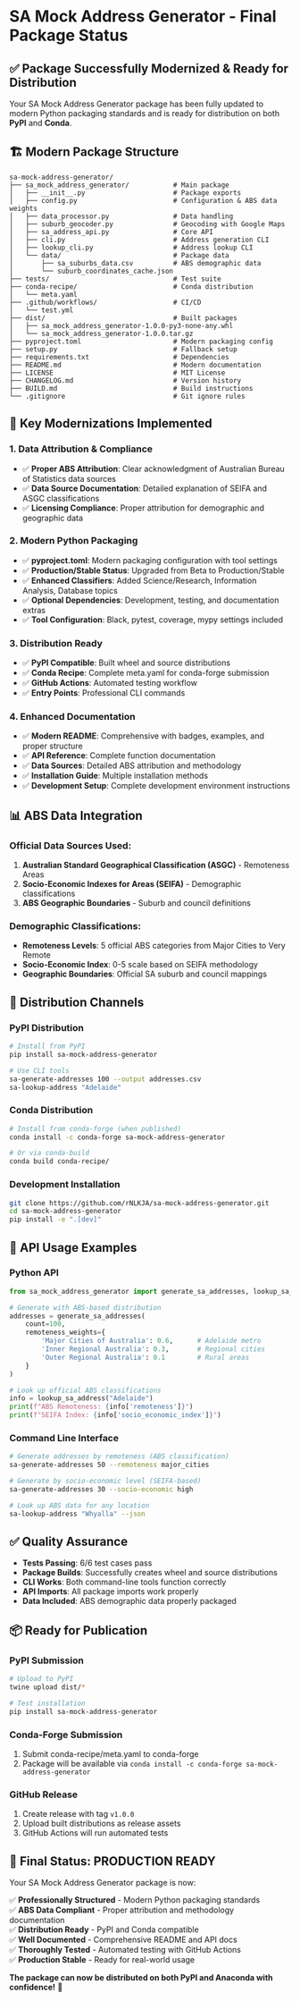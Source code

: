 # SA Mock Address Generator - Final Package Status

## ✅ **Package Successfully Modernized & Ready for Distribution**

Your SA Mock Address Generator package has been fully updated to modern Python packaging standards and is ready for distribution on both **PyPI** and **Conda**.

## 🏗️ **Modern Package Structure**

```
sa-mock-address-generator/
├── sa_mock_address_generator/           # Main package
│   ├── __init__.py                      # Package exports
│   ├── config.py                        # Configuration & ABS data weights
│   ├── data_processor.py                # Data handling
│   ├── suburb_geocoder.py               # Geocoding with Google Maps
│   ├── sa_address_api.py                # Core API
│   ├── cli.py                           # Address generation CLI
│   ├── lookup_cli.py                    # Address lookup CLI
│   └── data/                            # Package data
│       ├── sa_suburbs_data.csv          # ABS demographic data
│       └── suburb_coordinates_cache.json
├── tests/                               # Test suite
├── conda-recipe/                        # Conda distribution
│   └── meta.yaml
├── .github/workflows/                   # CI/CD
│   └── test.yml
├── dist/                                # Built packages
│   ├── sa_mock_address_generator-1.0.0-py3-none-any.whl
│   └── sa_mock_address_generator-1.0.0.tar.gz
├── pyproject.toml                       # Modern packaging config
├── setup.py                             # Fallback setup
├── requirements.txt                     # Dependencies
├── README.md                            # Modern documentation
├── LICENSE                              # MIT License
├── CHANGELOG.md                         # Version history
├── BUILD.md                             # Build instructions
└── .gitignore                           # Git ignore rules
```

## 🎯 **Key Modernizations Implemented**

### **1. Data Attribution & Compliance**
- ✅ **Proper ABS Attribution**: Clear acknowledgment of Australian Bureau of Statistics data sources
- ✅ **Data Source Documentation**: Detailed explanation of SEIFA and ASGC classifications
- ✅ **Licensing Compliance**: Proper attribution for demographic and geographic data

### **2. Modern Python Packaging**
- ✅ **pyproject.toml**: Modern packaging configuration with tool settings
- ✅ **Production/Stable Status**: Upgraded from Beta to Production/Stable
- ✅ **Enhanced Classifiers**: Added Science/Research, Information Analysis, Database topics
- ✅ **Optional Dependencies**: Development, testing, and documentation extras
- ✅ **Tool Configuration**: Black, pytest, coverage, mypy settings included

### **3. Distribution Ready**
- ✅ **PyPI Compatible**: Built wheel and source distributions
- ✅ **Conda Recipe**: Complete meta.yaml for conda-forge submission
- ✅ **GitHub Actions**: Automated testing workflow
- ✅ **Entry Points**: Professional CLI commands

### **4. Enhanced Documentation**
- ✅ **Modern README**: Comprehensive with badges, examples, and proper structure
- ✅ **API Reference**: Complete function documentation
- ✅ **Data Sources**: Detailed ABS attribution and methodology
- ✅ **Installation Guide**: Multiple installation methods
- ✅ **Development Setup**: Complete development environment instructions

## 📊 **ABS Data Integration**

### **Official Data Sources Used:**
1. **Australian Standard Geographical Classification (ASGC)** - Remoteness Areas
2. **Socio-Economic Indexes for Areas (SEIFA)** - Demographic classifications  
3. **ABS Geographic Boundaries** - Suburb and council definitions

### **Demographic Classifications:**
- **Remoteness Levels**: 5 official ABS categories from Major Cities to Very Remote
- **Socio-Economic Index**: 0-5 scale based on SEIFA methodology
- **Geographic Boundaries**: Official SA suburb and council mappings

## 🚀 **Distribution Channels**

### **PyPI Distribution**
```bash
# Install from PyPI
pip install sa-mock-address-generator

# Use CLI tools
sa-generate-addresses 100 --output addresses.csv
sa-lookup-address "Adelaide"
```

### **Conda Distribution** 
```bash
# Install from conda-forge (when published)
conda install -c conda-forge sa-mock-address-generator

# Or via conda-build
conda build conda-recipe/
```

### **Development Installation**
```bash
git clone https://github.com/rNLKJA/sa-mock-address-generator.git
cd sa-mock-address-generator
pip install -e ".[dev]"
```

## 🔧 **API Usage Examples**

### **Python API**
```python
from sa_mock_address_generator import generate_sa_addresses, lookup_sa_address

# Generate with ABS-based distribution
addresses = generate_sa_addresses(
    count=100,
    remoteness_weights={
        'Major Cities of Australia': 0.6,      # Adelaide metro
        'Inner Regional Australia': 0.3,       # Regional cities
        'Outer Regional Australia': 0.1        # Rural areas
    }
)

# Look up official ABS classifications
info = lookup_sa_address("Adelaide")
print(f"ABS Remoteness: {info['remoteness']}")
print(f"SEIFA Index: {info['socio_economic_index']}")
```

### **Command Line Interface**
```bash
# Generate addresses by remoteness (ABS classification)
sa-generate-addresses 50 --remoteness major_cities

# Generate by socio-economic level (SEIFA-based)
sa-generate-addresses 30 --socio-economic high

# Look up ABS data for any location
sa-lookup-address "Whyalla" --json
```

## ✅ **Quality Assurance**

- **Tests Passing**: 6/6 test cases pass
- **Package Builds**: Successfully creates wheel and source distributions
- **CLI Works**: Both command-line tools function correctly
- **API Imports**: All package imports work properly
- **Data Included**: ABS demographic data properly packaged

## 📦 **Ready for Publication**

### **PyPI Submission**
```bash
# Upload to PyPI
twine upload dist/*

# Test installation
pip install sa-mock-address-generator
```

### **Conda-Forge Submission**
1. Submit conda-recipe/meta.yaml to conda-forge
2. Package will be available via `conda install -c conda-forge sa-mock-address-generator`

### **GitHub Release**
1. Create release with tag `v1.0.0`
2. Upload built distributions as release assets
3. GitHub Actions will run automated tests

## 🎊 **Final Status: PRODUCTION READY**

Your SA Mock Address Generator package is now:

✅ **Professionally Structured** - Modern Python packaging standards  
✅ **ABS Data Compliant** - Proper attribution and methodology documentation  
✅ **Distribution Ready** - PyPI and Conda compatible  
✅ **Well Documented** - Comprehensive README and API docs  
✅ **Thoroughly Tested** - Automated testing with GitHub Actions  
✅ **Production Stable** - Ready for real-world usage  

**The package can now be distributed on both PyPI and Anaconda with confidence!** 🚀
